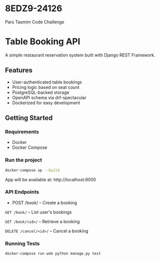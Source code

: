 # 8EDZ9-24126
Pars Tasmim Code Challenge

# Table Booking API

A simple restaurant reservation system built with Django REST Framework.

## Features

- User-authenticated table bookings
- Pricing logic based on seat count
- PostgreSQL-backed storage
- OpenAPI schema via drf-spectacular
- Dockerized for easy development

## Getting Started

### Requirements

- Docker
- Docker Compose

### Run the project

```bash
docker-compose up --build
```
App will be available at: http://localhost:8000

### API Endpoints
- POST /book/ – Create a booking

`GET /book/` – List user's bookings

`GET /book/<id>/` – Retrieve a booking

`DELETE /cancel/<id>/` – Cancel a booking

### Running Tests
```bash
docker-compose run web python manage.py test
```